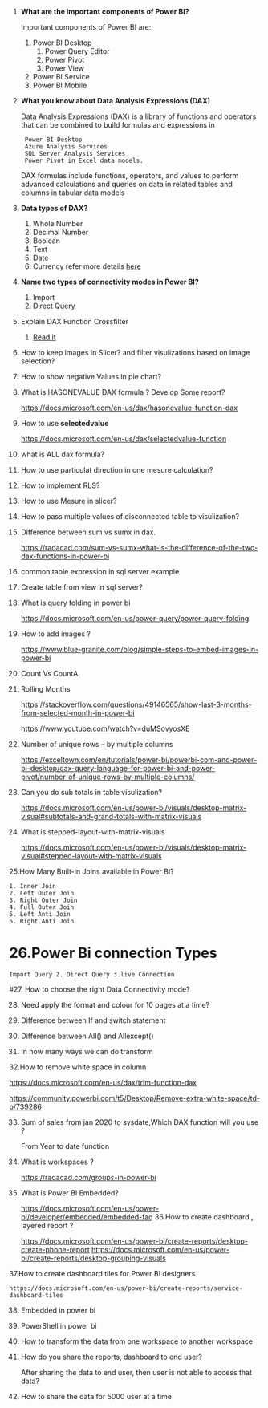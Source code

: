 1. **What are the important components of Power BI?**

   Important components of Power BI are: 
    1. Power BI Desktop
        1. Power Query Editor
        2. Power Pivot
        3. Power View
    2. Power BI Service
    3. Power BI Mobile
2. **What you know about Data Analysis Expressions (DAX)**

    Data Analysis Expressions (DAX) is a library of functions and operators that can be combined to build formulas and expressions in

        Power BI Desktop
        Azure Analysis Services
        SQL Server Analysis Services
        Power Pivot in Excel data models.

    DAX formulas include functions, operators, and values to perform advanced calculations and queries on data in related tables and columns in tabular data models    
3. **Data types of DAX?**
    1. Whole Number
    2. Decimal Number
    3. Boolean
    4. Text
    5. Date
    6. Currency
    refer more details [here](https://docs.microsoft.com/en-us/dax/dax-overview#data-types)
4. **Name two types of connectivity modes in Power BI?**
      1. Import
      2. Direct Query
5. Explain DAX Function Crossfilter
	1. [Read it](https://docs.microsoft.com/en-us/dax/crossfilter-function#:~:text=There%20are%20two%20ways%20to,work%20for%20just%20this%20measure.)
6. How to keep images in Slicer? and filter visulizations based on image selection?
7. How to show negative Values in pie chart?
8. What is HASONEVALUE DAX formula ? Develop Some report?

	https://docs.microsoft.com/en-us/dax/hasonevalue-function-dax

9. How to use **selectedvalue**

	https://docs.microsoft.com/en-us/dax/selectedvalue-function
10. what is ALL dax formula?
11. How to use particulat direction in one mesure calculation?
12. How to implement RLS?
13. How to use Mesure in slicer?

14. How to pass multiple values of disconnected table to visulization?

15. Difference between sum vs sumx in dax.

    https://radacad.com/sum-vs-sumx-what-is-the-difference-of-the-two-dax-functions-in-power-bi

16. common table expression in sql server example
17. Create table from view in sql server?

18. What is query folding in power bi

	https://docs.microsoft.com/en-us/power-query/power-query-folding
19. How to add images ?

	https://www.blue-granite.com/blog/simple-steps-to-embed-images-in-power-bi

    
20. Count Vs CountA 
21. Rolling Months

	https://stackoverflow.com/questions/49146565/show-last-3-months-from-selected-month-in-power-bi

	https://www.youtube.com/watch?v=duMSovyosXE

22. Number of unique rows – by multiple columns

	https://exceltown.com/en/tutorials/power-bi/powerbi-com-and-power-bi-desktop/dax-query-language-for-power-bi-and-power-pivot/number-of-unique-rows-by-multiple-columns/
	
23. Can you  do sub totals in table visulization?

	https://docs.microsoft.com/en-us/power-bi/visuals/desktop-matrix-visual#subtotals-and-grand-totals-with-matrix-visuals

24. What is stepped-layout-with-matrix-visuals
	
	https://docs.microsoft.com/en-us/power-bi/visuals/desktop-matrix-visual#stepped-layout-with-matrix-visuals
	
25.How Many Built-in Joins available in Power BI?

	1. Inner Join
	2. Left Outer Join
	3. Right Outer Join
	4. Full Outer Join
	5. Left Anti Join
	6. Right Anti Join
	
# 26.Power Bi connection Types

	Import Query 2. Direct Query 3.live Connection
	
#27. How to choose the right Data Connectivity mode?

28. Need apply the format and colour for 10 pages at a time?

29. Difference between If and switch statement

30. Difference between All() and Allexcept()

31. In how many ways we can do transform 

32.How to remove white space in column

https://docs.microsoft.com/en-us/dax/trim-function-dax 

https://community.powerbi.com/t5/Desktop/Remove-extra-white-space/td-p/739286

33. Sum of sales from jan 2020 to sysdate,Which DAX function will you use ?

	From Year to date function
34. What is workspaces ?

	https://radacad.com/groups-in-power-bi
35. What is Power BI Embedded?

	https://docs.microsoft.com/en-us/power-bi/developer/embedded/embedded-faq
36.How to create dashboard , layered report ?

	https://docs.microsoft.com/en-us/power-bi/create-reports/desktop-create-phone-report
	https://docs.microsoft.com/en-us/power-bi/create-reports/desktop-grouping-visuals
	
37.How to create dashboard tiles for Power BI designers

	https://docs.microsoft.com/en-us/power-bi/create-reports/service-dashboard-tiles
	
38. Embedded in power bi

39. PowerShell in power bi

40. How to transform the data from one workspace to another workspace 

41. How do you share the reports, dashboard to end user?

	After sharing the data to end user, then user is not able to access that data?
	
42. How to share the data for 5000 user at a time







  
    
